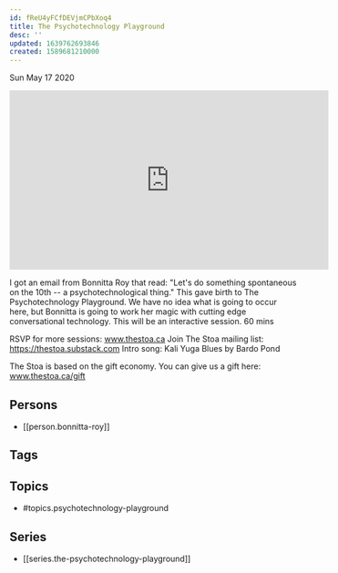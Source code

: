 ```yaml
---
id: fReU4yFCfDEVjmCPbXoq4
title: The Psychotechnology Playground
desc: ''
updated: 1639762693846
created: 1589681210000
---
```





Sun May 17 2020

<iframe width="560" height="315" src="https://www.youtube.com/embed/N4iSirmuLps" title="The Psychotechnology Playground w/ Bonnitta Roy (May 8th, 2020)" frameborder="0" allow="accelerometer; autoplay; clipboard-write; encrypted-media; gyroscope; picture-in-picture" allowfullscreen ></iframe>

I got an email from Bonnitta Roy that read: "Let's do something spontaneous on the 10th -- a psychotechnological thing." This gave birth to The Psychotechnology Playground. We have no idea what is going to occur here, but Bonnitta is going to work her magic with cutting edge conversational technology. This will be an interactive session. 60 mins

RSVP for more sessions: www.thestoa.ca
Join The Stoa mailing list: https://thestoa.substack.com
Intro song: Kali Yuga Blues by Bardo Pond

The Stoa is based on the gift economy. You can give us a gift here: www.thestoa.ca/gift

## Persons

- [[person.bonnitta-roy]]

## Tags



## Topics

- #topics.psychotechnology-playground

## Series

- [[series.the-psychotechnology-playground]]

